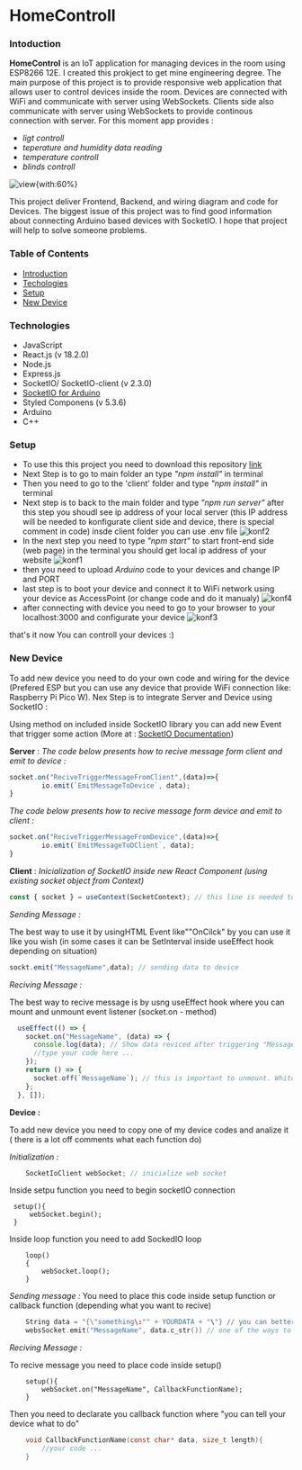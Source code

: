 # HomeControll


### Intoduction

__HomeControl__ is an IoT application for managing devices in the room using ESP8266 12E. I created this prokject to get mine engineering degree. The main purpose of this project is to provide responsive web application that allows user to control devices inside the room. Devices are connected with WiFi and communicate with server using WebSockets. Clients side also communicate with server using WebSockets to provide continous connection with server. For this moment app provides : 
 *  *ligt controll*
 * *teperature and humidity data reading*
 * *temperature controll*
 * *blinds controll*
 
![view](https://github.com/MichalStuff/HomeControll/assets/87261327/bbcc150e-0ebd-46d7-a2c3-968bcbf72055){with:60%}

This project deliver Frontend, Backend, and wiring diagram and code for Devices. 
The biggest issue of this project was to find good information about connecting Arduino based devices with SocketIO. I hope that project will help to solve someone problems.

### Table of Contents
* [Introduction](#introduction)
* [Techologies](#techologies)
* [Setup](#setup)
* [New Device](#new-device)

### Technologies

* JavaScript
* React.js (v 18.2.0)
* Node.js
* Express.js
* SocketIO/ SocketIO-client (v 2.3.0)
* [SocketIO for Arduino](https://github.com/timum-viw/socket.io-client)
* Styled Componens (v 5.3.6)
* Arduino
* C++

### Setup
* To use this this project you need to download this repository [link](https://github.com/MichalStuff/HomeControll)
* Next Step is to go to main folder an type *"npm install"* in terminal
* Then you need to go to the 'client' folder and type *"npm install"* in terminal
* Next step is to back to the main folder and type *"npm run server"* after this step you shoudl see ip address of your local server (this IP address will be needed to konfigurate client side and device, there is special comment in code) insde client folder you can use .env file
![konf2](https://github.com/MichalStuff/HomeControll/assets/87261327/b0420d9e-2f90-4c44-b0dc-5ff5e014bc6e)
* In the next step you need to type *"npm start"* to start front-end side (web page) in the terminal you should get local ip address of your website
![konf1](https://github.com/MichalStuff/HomeControll/assets/87261327/fd01f5b9-5485-4acd-a297-f1ffe201a443)
* then you need to upload *Arduino* code to your devices and change IP and PORT
* last step is to boot your device and connect it to WiFi network using your device as AccessPoint (or change code and do it manualy)
![konf4](https://github.com/MichalStuff/HomeControll/assets/87261327/c5f44123-1d79-469b-bbce-f14e17e32f53)
*  after connecting with device you need to go to your browser to your localhost:3000 and configurate your device
![konf3](https://github.com/MichalStuff/HomeControll/assets/87261327/8f517f99-b6ef-4c44-880a-3c1b0b396eab)

that's it now You can controll your devices :)

### New Device
To add new device you need to do your own code and wiring for the device (Prefered ESP but you can use any device that provide WiFi connection like: Raspberry Pi Pico W). Nex Step is to integrate Server and Device using SocketIO : 

Using method on included inside SocketIO library you can add new Event that trigger some action (More at : [SocketIO Documentation](https://socket.io/docs/v4/)) 

__Server__ : 
*The code below presents how to recive message form client and emit to device :*
```Javascript
socket.on("ReciveTriggerMessageFromClient",(data)=>{
        io.emit(`EmitMessageToDevice`, data); 
}
```
*The code below presents how to recive message form device and emit to client :*

```Javascript
socket.on("ReciveTriggerMessageFromDevice",(data)=>{
        io.emit(`EmitMessageToDClient`, data); 
}
```

__Client__ : 
*Inicialization of SocketIO inside new React Component (using existing socket object from Context)*
```Javascript
const { socket } = useContext(SocketContext); // this line is needed to use SocketIO inside Component
```
*Sending Message :*

The best way to use it by usingHTML Event like""OnCilck" by you can use it like you wish (in some cases it can be SetInterval inside useEffect hook depending on situation)

```Javascript
sockt.emit("MessageName",data); // sending data to device
````
*Reciving Message :*

The best way to recive message is by usng useEffect hook where you can mount and unmount event listener (socket.on - method)

```JavaScript
  useEffect(() => {
    socket.on("MessageName", (data) => {
      console.log(data); // Show data reviced after triggering "MessageName" event
      //type your code here ... 
    });
    return () => {
      socket.off(`MessageName`); // this is important to unmount. Whitout this step Event will be mounted multiple times and after each call data will be shown several times
    };
  }, []);
```
__Device :__

To add new device you need to copy one of my device codes and analize it ( there is a lot off comments what each function do)

*Initialization :*

```C++
    SocketIoClient webSocket; // inicialize web socket
```

Inside setpu function you need to begin socketIO connection

```C+++
 setup(){
     webSocket.begin();
 }
```

Inside loop function you need to add SockedIO loop

```C+++
    loop()
    {
        webSocket.loop();
    }
```


*Sending message :*
You need to place this code inside setup function or callback function (depending what you want to recive)
```C++
    String data = "{\"something\:"" + YOURDATA + "\"} // you can better see how to prepare data in my code 
    websSocket.emit("MessageName", data.c_str()) // one of the ways to send data as object
```

*Reciving Message  :*

To recive message you need to place code inside setup() 

```C+++
    setup(){
        webSocket.on("MessageName", CallbackFunctionName);
    }
```
Then you need to declarate you callback function where "you can tell your device what to do"

```C
    void CallbackFunctionName(const char* data, size_t length){
        //your code ...
    }
```
